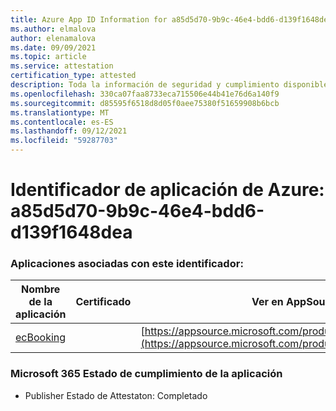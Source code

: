 ```yaml
---
title: Azure App ID Information for a85d5d70-9b9c-46e4-bdd6-d139f1648dea
ms.author: elmalova
author: elenamalova
ms.date: 09/09/2021
ms.topic: article
ms.service: attestation
certification_type: attested
description: Toda la información de seguridad y cumplimiento disponible para a85d5d70-9b9c-46e4-bdd6-d139f1648dea.
ms.openlocfilehash: 330ca07faa8733eca715506e44b41e76d6a140f9
ms.sourcegitcommit: d85595f6518d8d05f0aee75380f51659908b6bcb
ms.translationtype: MT
ms.contentlocale: es-ES
ms.lasthandoff: 09/12/2021
ms.locfileid: "59287703"
---
```

# <a name="azure-app-id-a85d5d70-9b9c-46e4-bdd6-d139f1648dea"></a>Identificador de aplicación de Azure: a85d5d70-9b9c-46e4-bdd6-d139f1648dea


### <a name="apps-associated-with-this-id"></a>Aplicaciones asociadas con este identificador:
| **Nombre de la aplicación** | **Certificado** | **Ver en AppSource** |
|--------------|---------------|-----------------------|
| [ecBooking](https://docs.microsoft.com/microsoft-365-app-certification/forward/WA200002096) |  | [https://appsource.microsoft.com/product/office/WA200002096](https://appsource.microsoft.com/product/office/WA200002096) |

### <a name="microsoft-365-app-compliance-status"></a>Microsoft 365 Estado de cumplimiento de la aplicación
- Publisher Estado de Attestaton: Completado
